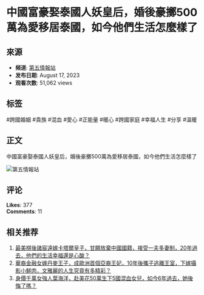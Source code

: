 # 中國富豪娶泰國人妖皇后，婚後豪擲500萬為愛移居泰國，如今他們生活怎麼樣了

## 來源
- **频道**: [第五情報站](https://www.youtube.com/channel/UCPUJtJHIGwREkIcW9NKtCVg)
- **发布日期**: August 17, 2023 
- **观看次数**: 51,062 views

## 标签
#跨國婚姻 #貴族 #混血 #愛心 #正能量 #暖心 #跨國家庭 #幸福人生 #分享 #溫暖

## 正文
中國富豪娶泰國人妖皇后，婚後豪擲500萬為愛移居泰國，如今他們生活怎麼樣了

![第五情報站](https://i.ytimg.com/an/PUJtJHIGwREkIcW9NKtCVg/featured_channel.jpg?v=64cb63a7)

## 评论
**Likes**: 377  
**Comments**: 11  

## 相关推荐
1. [最美棋後諸宸遠嫁卡塔爾皇子，甘願放棄中國國籍，接受一夫多妻制，20年過去，他們的生活幸福還是心酸？](https://www.youtube.com/watch?v=Sg9YQtW_-BU&t=0s)
2. [華裔金融女嫁丹麥王子，成歐洲首個亞裔王妃，10年後攜子逃離王室，下嫁攝影小鮮肉，文雅麗的人生究竟有多精彩？](https://www.youtube.com/watch?v=qP8nybbPtAI&t=0s)
3. [身價千萬女強人葉海洋，赴美花50萬生下5國混血女兒，如今6年過去，她後悔了嗎？](https://www.youtube.com/watch?v=nCo09a7YCHA&t=0s)